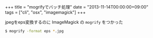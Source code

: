 +++
title = "mogrifyでバッチ処理"
date = "2013-11-14T00:00:00+09:00"
tags = ["cli", "osx", "imagemagick"]
+++

jpegをeps変換するのに ImageMagick の `mogrify` をつかった

```bash
$ mogrify -format eps *.jpg
```